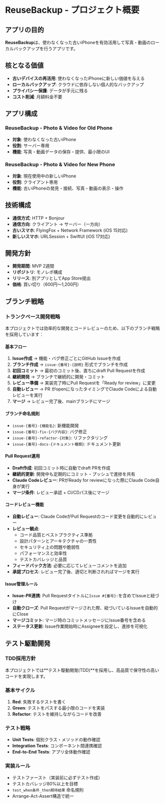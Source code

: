 # ReuseBackup - プロジェクト概要

## アプリの目的

**ReuseBackup**は、使わなくなった古いiPhoneを有効活用して写真・動画のローカルバックアップを行うアプリです。

## 核となる価値

- **古いデバイスの再活用**: 使わなくなったiPhoneに新しい価値を与える
- **ローカルバックアップ**: クラウドに依存しない個人的なバックアップ
- **プライバシー保護**: データが手元に残る
- **コスト削減**: 月額料金不要

## アプリ構成

### ReuseBackup - Photo & Video for Old Phone
- **対象**: 使わなくなった古いiPhone  
- **役割**: サーバー専用
- **機能**: 写真・動画データの保存・提供、最小限のUI

### ReuseBackup - Photo & Video for New Phone  
- **対象**: 現在使用中の新しいiPhone  
- **役割**: クライアント専用
- **機能**: 古いiPhoneの発見・接続、写真・動画の表示・操作

## 技術構成

- **通信方式**: HTTP + Bonjour
- **通信方向**: クライアント → サーバー（一方向）
- **古いスマホ**: FlyingFox + Network Framework (iOS 15対応)
- **新しいスマホ**: URLSession + SwiftUI (iOS 17対応)

## 開発方針

- **開発期間**: MVP 2週間
- **リポジトリ**: モノレポ構成
- **リリース**: 別アプリとしてApp Store提出
- **価格**: 買い切り（600円〜1,200円）

## ブランチ戦略

### トランクベース開発戦略

本プロジェクトでは効率的な開発とコードレビューのため、以下のブランチ戦略を採用しています：

#### 基本フロー
1. **Issue作成** → 機能・バグ修正ごとにGitHub Issueを作成
2. **ブランチ作成** → `issue-{番号}-{説明}` 形式でブランチを作成
3. **初回コミット** → 最初のコミット後、直ちにdraft Pull Requestを作成
4. **継続開発** → ブランチで継続的に開発・コミット
5. **レビュー準備** → 実装完了時にPull Requestを「Ready for review」に変更
6. **自動レビュー** → PR がopenになったタイミングでClaude Codeによる自動レビューを実行
7. **マージ** → レビュー完了後、mainブランチにマージ

#### ブランチ命名規則
- `issue-{番号}-{機能名}`: 新機能開発
- `issue-{番号}-fix-{バグ内容}`: バグ修正  
- `issue-{番号}-refactor-{対象}`: リファクタリング
- `issue-{番号}-docs-{ドキュメント種類}`: ドキュメント更新

#### Pull Request運用
- **Draft作成**: 初回コミット時に自動でdraft PRを作成
- **継続的更新**: 開発中も定期的にコミット・プッシュで進捗を共有
- **Claude Codeレビュー**: PRがReady for reviewになった際にClaude Code自身が実行
- **マージ条件**: レビュー承認 + CI/CDパス後にマージ

#### コードレビュー機能
- **自動レビュー**: Claude CodeがPull Requestのコード変更を自動的にレビュー
- **レビュー観点**: 
  - コード品質とベストプラクティス準拠
  - 設計パターンとアーキテクチャの一貫性
  - セキュリティ上の問題や脆弱性
  - パフォーマンスと効率性
  - テストカバレッジと品質
- **フィードバック方法**: 必要に応じてレビューコメントを追加
- **承認プロセス**: レビュー完了後、適切と判断されればマージを実行

#### Issue管理ルール
- **Issue-PR連携**: Pull Requestタイトルに`Issue #{番号}:`を含めてIssueと紐づけ
- **自動クローズ**: Pull Requestがマージされた際、紐づいているIssueを自動的にClose
- **マージコミット**: マージ時のコミットメッセージにIssue番号を含める
- **ステータス更新**: Issue作業開始時にAssigneeを設定し、進捗を可視化

## テスト駆動開発

### TDD採用方針
本プロジェクトでは**テスト駆動開発(TDD)**を採用し、高品質で保守性の高いコードを実現します。

### 基本サイクル
1. **Red**: 失敗するテストを書く
2. **Green**: テストをパスする最小限のコードを実装  
3. **Refactor**: テストを維持しながらコードを改善

### テスト戦略
- **Unit Tests**: 個別クラス・メソッドの動作確認
- **Integration Tests**: コンポーネント間連携確認
- **End-to-End Tests**: アプリ全体動作確認

### 実装ルール
- テストファースト（実装前に必ずテスト作成）
- テストカバレッジ80%以上を目標
- `test_when条件_then期待結果` 命名規則
- Arrange-Act-Assert構造で統一